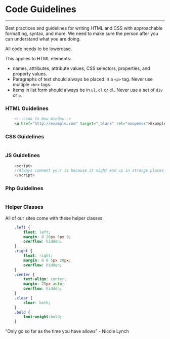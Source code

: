 # <i class="fas fa-code"></i> Code Guidelines
***
Best practices and guidelines for writing HTML and CSS with approachable formatting, syntax, and more. We need to make sure the person after you can understand what you are doing. 

All code needs to be lowercase.

This applies to HTML elements:
- names, attributes, attribute values, CSS selectors, properties, and property values.
- Paragraphs of text should always be placed in a `<p>` tag. Never use multiple `<br>` tags.
- Items in list form should always be in `ul`, `ol` or `dl`. Never use a set of `div` or `p`.

### HTML Guidelines 

```html
    <!--Link In New Window-->
    <a href="http://example.com" target="_blank" rel="noopener">Example site</a>
```

### CSS Guidelines

```css 
```

### JS Guidelines 

```js
    <script>
    //Always comment your JS because it might end up in strange places
    </script>
```

### Php Guidelines
```php
```

### Helper Classes

All of our sites come with these helper classes

```css
    .left {
        float: left;
        margin: 0 20px 5px 0;
        overflow: hidden;
    }
    .right {
        float: right;
        margin: 0 0 5px 20px;
        overflow: hidden;
    }
    .center {
        text-align: center;
        margin: 25px auto;
        overflow: hidden;
    }
    .clear {
        clear: both;
    }
    .bold {
        font-weight:bold; 
    }
```

“Only go so far as the time you have allows” - Nicole Lynch
